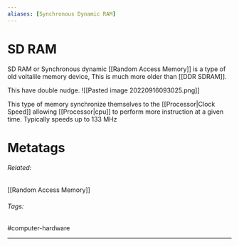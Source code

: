 ```yaml
---
aliases: [Synchronous Dynamic RAM]
---
```

# SD RAM
SD RAM or Synchronous dynamic [[Random Access Memory]] is a type of old voltalile memory device, This is much more older than [[DDR SDRAM]].

This have double nudge.
![[Pasted image 20220916093025.png]]

This type of memory synchronize themselves to the [[Processor|Clock Speed]] allowing [[Processor|cpu]] to perform more instruction at a given time. Typically speeds up to 133 MHz


# Metatags
###### Related: 
[[Random Access Memory]]
###### Tags:
#computer-hardware 

---